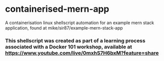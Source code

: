 # containerised-mern-app
A containerisation linux shellscript automation for an example mern stack application, found at mike/sir87/example-mern-stack-app

### This shellscript was created as part of a learning process associated with a Docker 101 workshop, available at https://www.youtube.com/live/0mxhS7H6bxM?feature=share
